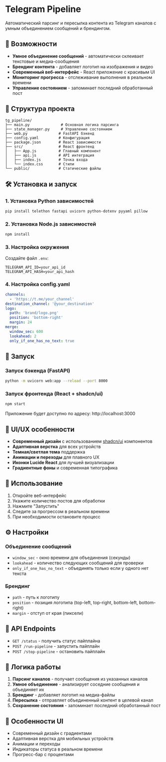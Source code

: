 # Telegram Pipeline

Автоматический парсинг и пересылка контента из Telegram каналов с умным объединением сообщений и брендингом.

## 🚀 Возможности

- **Умное объединение сообщений** - автоматически склеивает текстовые и медиа-сообщения
- **Брендинг контента** - добавляет логотип на изображения и видео
- **Современный веб-интерфейс** - React приложение с красивым UI
- **Мониторинг прогресса** - отслеживание выполнения в реальном времени
- **Управление состоянием** - запоминает последний обработанный пост

## 📁 Структура проекта

```
tg_pipeline/
├── main.py              # Основная логика парсинга
├── state_manager.py     # Управление состоянием
├── web.py              # FastAPI бэкенд
├── config.yaml         # Конфигурация
├── package.json        # React зависимости
├── src/                # React фронтенд
│   ├── App.js          # Главный компонент
│   ├── api.js          # API интеграция
│   ├── index.js        # Точка входа
│   └── index.css       # Стили
└── public/             # Статические файлы
```

## 🛠 Установка и запуск

### 1. Установка Python зависимостей

```bash
pip install telethon fastapi uvicorn python-dotenv pyyaml pillow
```

### 2. Установка Node.js зависимостей

```bash
npm install
```

### 3. Настройка окружения

Создайте файл `.env`:

```
TELEGRAM_API_ID=your_api_id
TELEGRAM_API_HASH=your_api_hash
```

### 4. Настройка config.yaml

```yaml
channels:
  - 'https://t.me/your_channel'
destination_channel: '@your_destination'
logo:
  path: 'brand/logo.png'
  position: 'bottom-right'
  margin: 24
merge:
  window_sec: 600
  lookahead: 2
  only_if_one_has_no_text: true
```

## 🚀 Запуск

### Запуск бэкенда (FastAPI)

```bash
python -m uvicorn web:app --reload --port 8000
```

### Запуск фронтенда (React + shadcn/ui)

```bash
npm start
```

Приложение будет доступно по адресу: http://localhost:3000

## 🎨 UI/UX особенности

- **Современный дизайн** с использованием [shadcn/ui](https://ui.shadcn.com/) компонентов
- **Адаптивная верстка** для всех устройств
- **Темная/светлая тема** поддержка
- **Анимации и переходы** для плавного UX
- **Иконки Lucide React** для лучшей визуализации
- **Градиентные фоны** и современная типографика

## 📱 Использование

1. Откройте веб-интерфейс
2. Укажите количество постов для обработки
3. Нажмите "Запустить"
4. Следите за прогрессом в реальном времени
5. При необходимости остановите процесс

## ⚙️ Настройки

### Объединение сообщений

- `window_sec` - окно времени для объединения (секунды)
- `lookahead` - количество следующих сообщений для проверки
- `only_if_one_has_no_text` - объединять только если у одного нет текста

### Брендинг

- `path` - путь к логотипу
- `position` - позиция логотипа (top-left, top-right, bottom-left, bottom-right)
- `margin` - отступ от края (пиксели)

## 🔧 API Endpoints

- `GET /status` - получить статус пайплайна
- `POST /run-pipeline` - запустить пайплайн
- `POST /stop-pipeline` - остановить пайплайн

## 📝 Логика работы

1. **Парсинг каналов** - получает сообщения из указанных каналов
2. **Умное объединение** - анализирует соседние сообщения и объединяет их
3. **Брендинг** - добавляет логотип на медиа-файлы
4. **Пересылка** - отправляет объединенный контент в целевой канал
5. **Сохранение состояния** - запоминает последний обработанный пост

## 🎨 Особенности UI

- Современный дизайн с градиентами
- Адаптивная верстка для мобильных устройств
- Анимации и переходы
- Индикаторы статуса в реальном времени
- Прогресс-бар с процентами
